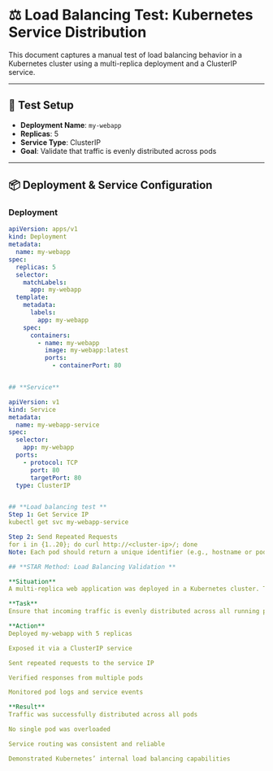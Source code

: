 # ⚖️ Load Balancing Test: Kubernetes Service Distribution

This document captures a manual test of load balancing behavior in a Kubernetes cluster using a multi-replica deployment and a ClusterIP service.

---

## 🧪 Test Setup

- **Deployment Name**: `my-webapp`
- **Replicas**: 5
- **Service Type**: ClusterIP
- **Goal**: Validate that traffic is evenly distributed across pods

---

## 📦 Deployment & Service Configuration

### Deployment
```yaml
apiVersion: apps/v1
kind: Deployment
metadata:
  name: my-webapp
spec:
  replicas: 5
  selector:
    matchLabels:
      app: my-webapp
  template:
    metadata:
      labels:
        app: my-webapp
    spec:
      containers:
        - name: my-webapp
          image: my-webapp:latest
          ports:
            - containerPort: 80


## **Service**

apiVersion: v1
kind: Service
metadata:
  name: my-webapp-service
spec:
  selector:
    app: my-webapp
  ports:
    - protocol: TCP
      port: 80
      targetPort: 80
  type: ClusterIP


## **Load balancing test **
Step 1: Get Service IP
kubectl get svc my-webapp-service

Step 2: Send Repeated Requests
for i in {1..20}; do curl http://<cluster-ip>/; done
Note: Each pod should return a unique identifier (e.g., hostname or pod name) to confirm traffic distribution.

## **STAR Method: Load Balancing Validation **

**Situation**
A multi-replica web application was deployed in a Kubernetes cluster. The goal was to validate internal load balancing behavior using a ClusterIP service.

**Task**
Ensure that incoming traffic is evenly distributed across all running pods and that the service routes requests reliably.

**Action**
Deployed my-webapp with 5 replicas

Exposed it via a ClusterIP service

Sent repeated requests to the service IP

Verified responses from multiple pods

Monitored pod logs and service events

**Result**
Traffic was successfully distributed across all pods

No single pod was overloaded

Service routing was consistent and reliable

Demonstrated Kubernetes’ internal load balancing capabilities
